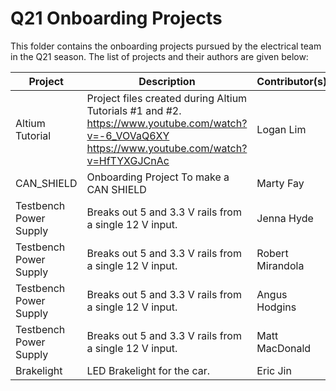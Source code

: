 # Q21 Onboarding Projects
This folder contains the onboarding projects pursued by the electrical team
in the Q21 season. The list of projects and their authors are given below:

| Project         | Description                                                                                                                                      | Contributor(s) |
|-----------------|--------------------------------------------------------------------------------------------------------------------------------------------------|----------------|
| Altium Tutorial | Project files created during Altium Tutorials #1 and #2. https://www.youtube.com/watch?v=-6_VOVaQ6XY https://www.youtube.com/watch?v=HfTYXGJCnAc | Logan Lim      |
|    CAN_SHIELD   | Onboarding Project To make a CAN SHIELD                                                                                                          | Marty Fay      |
| Testbench Power Supply     |   Breaks out 5 and 3.3 V rails from a single 12 V input.                                                                            | Jenna Hyde               |
| Testbench Power Supply     |   Breaks out 5 and 3.3 V rails from a single 12 V input.                                                                     | Robert Mirandola               |
|   Testbench Power Supply   |   Breaks out 5 and 3.3 V rails from a single 12 V input.                                                                      | Angus Hodgins               |
|   Testbench Power Supply   |   Breaks out 5 and 3.3 V rails from a single 12 V input.                                                                      | Matt MacDonald              |
|    Brakelight   |         LED Brakelight for the car.                     | Eric Jin              |


